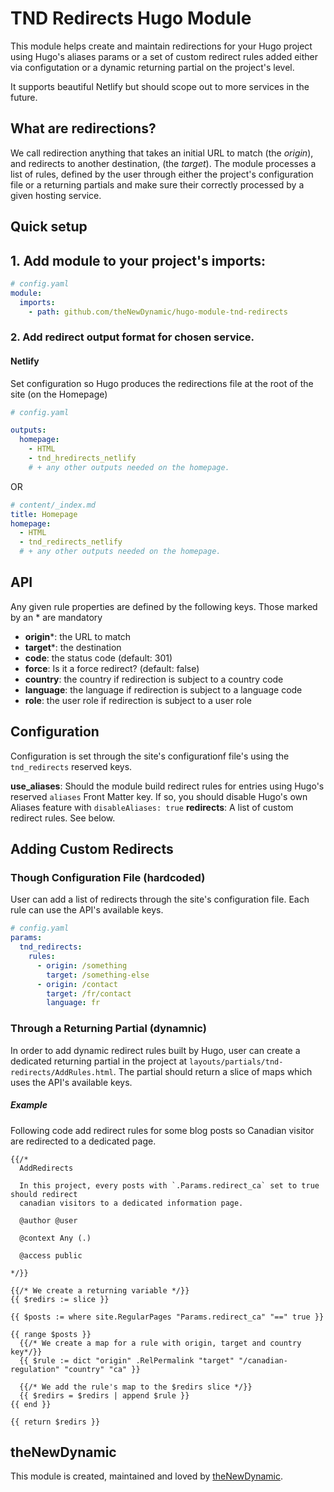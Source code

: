 # TND Redirects Hugo Module

This module helps create and maintain redirections for your Hugo project using Hugo's aliases params or a set of custom redirect rules added either via configutation or a dynamic returning partial on the project's level.

It supports beautiful Netlify but should scope out to more services in the future.

## What are redirections?

We call redirection anything that takes an initial URL to match (the _origin_), and redirects to another destination, (the _target_).
The module processes a list of rules, defined by the user through either the project's configuration file or a returning partials and make sure their correctly processed by a given hosting service.

## Quick setup

## 1. Add module to your project's imports:

```yaml
# config.yaml
module:
  imports:
    - path: github.com/theNewDynamic/hugo-module-tnd-redirects
```

### 2. Add redirect output format for chosen service.

#### Netlify

Set configuration so Hugo produces the redirections file at the root of the site (on the Homepage)

```yaml
# config.yaml

outputs:
  homepage: 
    - HTML
    - tnd_hredirects_netlify
    # + any other outputs needed on the homepage.
```
OR

```yaml
# content/_index.md
title: Homepage
homepage: 
  - HTML
  - tnd_redirects_netlify
  # + any other outputs needed on the homepage.
```

## API

Any given rule properties are defined by the following keys. Those marked by an * are mandatory

- __origin__\*: the URL to match
- __target__\*: the destination
- __code__: the status code (default: 301)
- __force__: Is it a force redirect? (default: false)
- __country__: the country if redirection is subject to a country code
- __language__: the language if redirection is subject to a language code
- __role__: the user role if redirection is subject to a user role

## Configuration

Configuration is set through the site's configurationf file's using the `tnd_redirects` reserved keys.

__use_aliases__: Should the module build redirect rules for entries using Hugo's reserved `aliases` Front Matter key. 
If so, you should disable Hugo's own Aliases feature with `disableAliases: true`
__redirects__: A list of custom redirect rules. See below.

## Adding Custom Redirects

### Though Configuration File (hardcoded)
User can add a list of redirects through the site's configuration file. Each rule can use the API's available keys.

```yaml
# config.yaml
params:
  tnd_redirects:
    rules:
      - origin: /something
        target: /something-else
      - origin: /contact
        target: /fr/contact
        language: fr
```

### Through a Returning Partial (dynamnic)

In order to add dynamic redirect rules built by Hugo, user can create a dedicated returning partial in the project at `layouts/partials/tnd-redirects/AddRules.html`. 
The partial should return a slice of maps which uses the API's available keys.

##### Example

Following code add redirect rules for some blog posts so Canadian visitor are redirected to a dedicated page.

```
{{/*
  AddRedirects
  
  In this project, every posts with `.Params.redirect_ca` set to true should redirect
  canadian visitors to a dedicated information page.

  @author @user

  @context Any (.)

  @access public

*/}}

{{/* We create a returning variable */}}
{{ $redirs := slice }}

{{ $posts := where site.RegularPages "Params.redirect_ca" "==" true }}

{{ range $posts }}
  {{/* We create a map for a rule with origin, target and country key*/}}
  {{ $rule := dict "origin" .RelPermalink "target" "/canadian-regulation" "country" "ca" }}

  {{/* We add the rule's map to the $redirs slice */}}
  {{ $redirs = $redirs | append $rule }}
{{ end }}

{{ return $redirs }}
```

## theNewDynamic

This module is created, maintained and loved by [theNewDynamic](https://github.com/theNewDynamic).